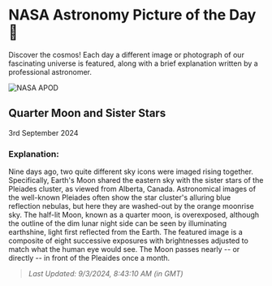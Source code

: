 
  # NASA Astronomy Picture of the Day 🌌

  Discover the cosmos! Each day a different image or photograph of our fascinating universe is featured, along with a brief explanation written by a professional astronomer.

![NASA APOD](https://apod.nasa.gov/apod/image/2409/MoonPleiades_Dyer_2048.jpg)

## Quarter Moon and Sister Stars

3rd September 2024

### Explanation: 

Nine days ago, two quite different sky icons were imaged rising together. Specifically, Earth's Moon shared the eastern sky with the sister stars of the Pleiades cluster, as viewed from Alberta, Canada.  Astronomical images of the well-known Pleiades often show the star cluster's alluring blue reflection nebulas, but here they are washed-out by the orange moonrise sky. The half-lit Moon, known as a quarter moon, is overexposed, although the outline of the dim lunar night side can be seen by illuminating earthshine, light first reflected from the Earth. The featured image is a composite of eight successive exposures with brightnesses adjusted to match what the human eye would see.  The Moon passes nearly -- or directly -- in front of the Pleaides once a month.

> _Last Updated: 9/3/2024, 8:43:10 AM (in GMT)_
